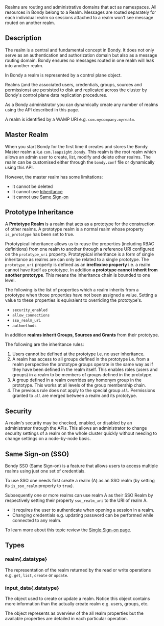 Realms are routing and administrative domains that act as namespaces. All resources in Bondy belong to a Realm. Messages are routed separately for each individual realm so sessions attached to a realm won’t see message routed on another realm.

## Description
The realm is a central and fundamental concept in Bondy. It does not only serve as an authentication and authorization domain but also as a message routing domain. Bondy ensures no messages routed in one realm will leak into another realm.

In Bondy a realm is represented by a control plane object.

Realms (and the associated users, credentials, groups, sources and permissions) are persisted to disk and replicated across the cluster by Bondy's control plane data replication procedures.

<ZoomImg src="/assets/realm_diagram.png"/>

As a Bondy administrator you can dynamically create any number of realms using the API described in this page.

A realm is identified by a WAMP URI e.g. `com.mycompany.myrealm`.


## Master Realm
When you start Bondy for the first time it creates and stores the Bondy Master realm a.k.a `com.leapsight.bondy`. This realm is the root realm which allows an admin user to create, list, modify and delete other realms. The realm can be customised either through the `bondy.conf` file or dynamically using this API.

However, the master realm has some limitations:

* It cannot be deleted
* It cannot use [Inheritance](#inheritance)
* It cannot use [Same Sign-on](#same-sign-on)

## Prototype Inheritance
A **Prototype Realm** is a realm that acts as a prototype for the construction of other realms. A prototype realm is a normal realm whose property `is_prototype` has been set to true.

Prototypical inheritance allows us to reuse the properties (including RBAC definitions) from one realm to another through a reference URI configured on the `prototype_uri` property.
Prototypical inheritance is a form of single inheritance as realms are can only be related to a single prototype.
The `prototype_uri` property is defined as an **irreflexive property** i.e. a realm cannot have itself as prototype. In addition **a prototype cannot inherit from another prototype**. This means the inheritance chain is bounded to one level.

The following is the list of properties which a realm inherits from a prototype when those properties have not been assigned a value. Setting a value to these properties is equivalent to overriding the prototype's.

- `security_enabled`
- `allow_connections`
- `sso_realm_uri`
- `authmethods`

In addition **realms inherit Groups, Sources and Grants** from their prototype.

The following are the inheritance rules:

1. Users cannot be defined at the prototype i.e. no user inheritance.
2. A realm has access to all groups defined in the prototype i.e. from a realm perspective the prototype groups operate in the same way as if they have been defined in the realm itself. This enables roles (users and groups) in a realm to be members of groups defined in the prototype.
3. A group defined in a realm overrides any homonym group in the prototype. This works at all levels of the group membership chain.
4. The previous rule does not apply to the special group `all`. Permissions granted to `all` are merged between a realm and its prototype.


## Security

A realm's security may be checked, enabled, or disabled by an administrator through the APIs. This allows an administrator to change security settings of a realm on the whole cluster quickly without needing to change settings on a node-by-node basis.

## Same Sign-on (SSO)
Bondy SSO (Same Sign-on) is a feature that allows users to access multiple realms using just one set of credentials.

To use SSO one needs first create a realm (A) as an SSO realm (by setting its `is_sso_realm` property to `true`).

Subsequently one or more realms can use realm A as their SSO Realm by respectively setting their property `sso_realm_uri` to the URI of realm A.

- It requires the user to authenticate when opening a session in a realm.
- Changing credentials e.g. updating password can be performed while connected to any realm.

To learn more about this topic review the [Single Sign-on page](/concepts/single_sign_on).

## Types

### realm{.datatype}
The representation of the realm returned by the read or write operations e.g. `get`, `list`, `create` or `update`.

<DataTreeView :data="realm" :maxDepth="10" />

### input_data{.datatype}
The object used to create or update a realm. Notice this object contains more information than the actually create realm e.g. users, groups, etc.

The object represents as overview of the all realm properties but the available properties are detailed in each particular operation.

<DataTreeView :data="inputCreateData" :maxDepth="10" />

<!-- ======================================================================= -->
<script>
const realmUri = {
    "uri": {
        "type": "string",
        "required": true,
        "mutable": false,
        "description": "The realm identifier"
    }
};
const realmPrivate = {
    "private_keys" :  {
        "type": "array",
        "required": false,
        "mutable": true,
        "description": "A list of private keys used for signing.",
        "items": {
            "type": "private_key"
        }
    },
    "encryption_keys" :  {
        "type": "array",
        "required": false,
        "mutable": true,
        "description": "A list of private keys used for encryption.",
        "items": {
            "type": "private_key"
        }
    }
};

const realmPublic = {
    "description": {
        "type": "string",
        "required": true,
        "mutable": true,
        "description": "A textual description of the realm.",
        "default": ""
    },
    "is_prototype": {
        "type": "boolean",
        "required": true,
        "mutable": true,
        "description": "If true this realm is a realm used as a prototype. Prototype realms cannot be used by themselves. Once a realm has been designated as a prototype it cannot be changed.",
        "default": "false"
    },
    "prototype_uri": {
        "type": "uri",
        "required": false,
        "mutable": false,
        "description": "If present, this it the URI of the the realm prototype this realm inherits some of its behaviour and features from."
    },
    "is_sso_realm": {
        "type": "boolean",
        "required": true,
        "mutable": true,
        "description": "If true this realm is an SSO Realm. Once a realm has been designated as an SSO realm it cannot be changed.",
        "default": "false"
    },
    "sso_realm_uri": {
        "type": "uri",
        "required": false,
        "mutable": false,
        "description": "If present, this it the URI of the SSO Realm this realm is connected to. Once a realm has been associated with an SSO realm it cannot be changed.",
        "default": "The realm's prototype value if the realm inherits from a prototype (see prototype_uri), otherwise undefined."
    },
    "allow_connections": {
        "type": "boolean",
        "required": true,
        "mutable": true,
        "description": "If true this realm is allowing connections from clients. It is normally set to false when the realm is an SSO Realm. Prototype realms never allow connections.",
        "default": "undefined"
    },
    "authmethods": {
        "type": "array",
        "required": true,
        "mutable": true,
        "description": "The list of the authentication methods allowed by this realm. Allowed values: 'anonymous', 'trust', 'password', 'ticket', 'oauth2', 'wampcra', 'cryptosign'",
        "default": [],
        "items" : {
            "type": "string"
        }
    },
    "security_enabled" : {
        "type": "boolean",
        "required": false,
        "mutable": true,
        "description": "Wether security is enabled or not.",
        "default": "undefined"
    },
    "users" :  {
        "type": "array",
        "required": false,
        "mutable": true,
        "description": "A list of user objects.",
        "items": {
            "type": "User"
        }
    },
    "groups" :  {
        "type": "array",
        "required": false,
        "mutable": true,
        "description": "A list of group objects.",
        "items": {
            "type": "object",
            "properties": {
                "name": {
                    "type": "string",
                    "required": true,
                    "mutable": false,
                    "description": "The group identifier."
                },
                "groups" :  {
                    "type": "array",
                    "required": false,
                    "mutable": true,
                    "description": "A list of group names.",
                    "items": {
                        "type": "string"
                    }
                },
                "meta": {
                    "type": "map",
                    "required": true,
                    "mutable": true,
                    "description": "Group metadata.",
                    "default": {}
                }
            }
        }
    },
    "sources" :  {
        "type": "array",
        "required": false,
        "mutable": true,
        "description": "A list of source objects.",
        "items": {
            "type": "source"
        }
    },
    "grants" :  {
        "type": "array",
        "required": false,
        "mutable": true,
        "description": "A list of grant objects.",
        "items": {
            "type": "object",
            "properties": {
                "permissions": {
                    "type": "array",
                    "required": true,
                    "mutable": true,
                    "description": "A list of permissions. Allowed values: 'wamp.register','wamp.unregister','wamp.subscribe','wamp.unsubscribe','wamp.call','wamp.cancel','wamp.publish'",
                    "items": {
                        "type": "string"
                    }
                },
                "roles": {
                    "type": "array",
                    "required": true,
                    "mutable": true,
                    "description": "A list of group names.",
                    "items": {
                        "type": "string"
                    }
                },
                "uri": {
                    "type": "string",
                    "required": true,
                    "mutable": true,
                    "description": ""
                },
                "match": {
                    "type": "string",
                    "required": true,
                    "mutable": true,
                    "description": "Allowed values: 'exact', 'prefix', 'wildcard'"
                },
                "resources": {
                    "type": "array",
                    "items": {
                        "type": "object",
                        "properties": {
                            "uri": {
                                "type": "string",
                                "required": true,
                                "mutable": true,
                                "description": ""
                            },
                            "match": {
                                "type": "string",
                                "required": true,
                                "mutable": true,
                                "description": "Allowed values: 'exact', 'prefix', 'wildcard'"
                            }
                        }
                    }
                },
                "meta": {
                    "type": "map",
                    "required": false,
                    "mutable": true,
                    "description": "Grant metadata."
                }
            }
        }
    }
};

const inputCreateData = {...realmUri, ...realmPublic, ...realmPrivate};
const inputUpdateData = {...realmPublic, ...realmPrivate};

const realm = {...realmUri, ...realmPublic,
    "security_status" :  {
        "type": "string",
        "required": false,
        "mutable": true,
        "description": "The string 'enabled' if enabled is true. Otherwise the string is 'disabled'."
    }
};

export default {
    data() {
        return {
            inputCreateData: JSON.stringify(inputCreateData),
            realm: JSON.stringify(realm),
            createArgs: JSON.stringify({
                0: {
                    "type": "object",
                    "description": "The realm configuration data",
                    "mutable": true,
                    "properties" : inputCreateData
                }
            }),
            createResult: JSON.stringify({
                0: {
                    "type": "object",
                    "description": "The created realm.",
                    "mutable": true,
                    "properties" : realm
                }
            }),
            inputUpdateData: JSON.stringify(inputUpdateData),
            updateArgs: JSON.stringify({
                0: {
                    "type": "uri",
                    "required": true,
                    "description" : "The URI of the realm you want to update."
                },
                1: {
                    "type": "object",
                    "description": "The realm configuration data",
                    "mutable": true,
                    "properties" : inputUpdateData
                }
            }),
            updateResult: JSON.stringify({
                0: {
                    "type": "object",
                    "description": "The updated realm.",
                    "mutable": true,
                    "properties" : realm
                }
            }),
            listResult: JSON.stringify({
                0: {
                    "type": "array",
                    "description": "The realms you want to retrieve.",
                    "items" : {
                        "type": "object",
                        "description": "The realm.",
                        "properties": realm
                    }
                }
            })
        }
    }
};
</script>